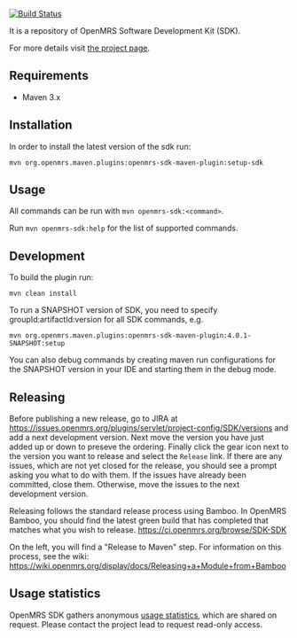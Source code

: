 [![Build Status](https://github.com/openmrs/openmrs-sdk/actions/workflows/maven.yml/badge.svg)](https://github.com/openmrs/openmrs-sdk/actions/workflows/maven.yml)

It is a repository of OpenMRS Software Development Kit (SDK).

For more details visit [the project page](https://wiki.openmrs.org/display/docs/OpenMRS+SDK).

## Requirements
 * Maven 3.x
 
## Installation
In order to install the latest version of the sdk run: <br/>

`mvn org.openmrs.maven.plugins:openmrs-sdk-maven-plugin:setup-sdk`

## Usage
All commands can be run with `mvn openmrs-sdk:<command>`.

Run `mvn openmrs-sdk:help` for the list of supported commands.

## Development

To build the plugin run:

`mvn clean install`

To run a SNAPSHOT version of SDK, you need to specify groupId:artifactId:version for all SDK commands, e.g.

`mvn org.openmrs.maven.plugins:openmrs-sdk-maven-plugin:4.0.1-SNAPSHOT:setup`

You can also debug commands by creating maven run configurations for the SNAPSHOT version in your IDE 
and starting them in the debug mode.

## Releasing

Before publishing a new release, go to JIRA at https://issues.openmrs.org/plugins/servlet/project-config/SDK/versions 
and add a next development version. Next move the version you have just added up or down to preseve the ordering. 
Finally click the gear icon next to the version you want to release and select the `Release` link. 
If there are any issues, which are not yet closed for the release, you should see a prompt asking you what to do with 
them. If the issues have already been committed, close them. Otherwise, move the issues to the next development version.  

Releasing follows the standard release process using Bamboo.  In OpenMRS Bamboo, you should find the latest
green build that has completed that matches what you wish to release.
https://ci.openmrs.org/browse/SDK-SDK

On the left, you will find a "Release to Maven" step.  For information on this process, see the wiki:
https://wiki.openmrs.org/display/docs/Releasing+a+Module+from+Bamboo

## Usage statistics

OpenMRS SDK gathers anonymous [usage statistics](https://docs.google.com/spreadsheets/d/1yMcfBl10l32YxWtXneD0wJZh11-qaLBMAwQFC9JUogA/edit#gid=42570905), which are shared on request. Please contact the project lead to request read-only access.
